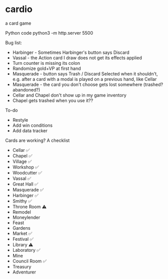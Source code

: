 # cardio
a card game

Python code
python3 -m http.server 5500


Bug list: 
* Harbinger - Sometimes Harbinger's button says Discard
* Vassal - the Action card I draw does not get its effects applied
* Turn counter is missing its colon
* Randomize gold+VP at first hand
* Masquerade - button says Trash / Discard Selected when it shouldn't, e.g. after a card with a modal is played on a previous hand, like Cellar
* Masquerade - the card you don't choose gets lost somewhere (trashed? abandoned?)
* Cellar and Chapel don't show up in my game inventory
* Chapel gets trashed when you use it??

To-do
* Restyle 
* Add win conditions
* Add data tracker

Cards are working? A checklist

* Cellar ✅
* Chapel ✅
* Village ✅
* Workshop ✅
* Woodcutter ✅
* Vassal ✅
* Great Hall ✅
* Masquerade ✅
* Harbinger ✅
* Smithy ✅
* Throne Room ⚠️
* Remodel
* Moneylender
* Feast
* Gardens
* Market ✅
* Festival ✅
* Library ⚠️
* Laboratory ✅
* Mine
* Council Room ✅
* Treasury
* Adventurer